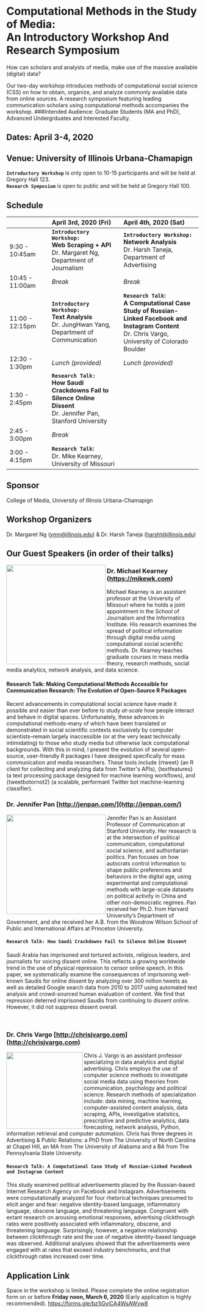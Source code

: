 # Computational Methods in the Study of Media:<br/> An Introductory Workshop And Research Symposium

How can scholars and analysts of media, make use of the massive available (digital) data? 

Our two-day workshop introduces methods of computational social science (CSS) on how to obtain, organize, and analyze commonly available data from online sources. A research symposium featuring leading communication scholars using computational methods accompanies the workshop.
###Intended Audience: Graduate Students (MA and PhD), Advanced Undergrduates and Interested Faculty. 
## Dates: April 3-4, 2020
## Venue: University of Illinois Urbana-Chamapign 
**`Introductory Workshop`** is only open to 10-15 participants and will be held at Gregory Hall 123. <br/> **`Research Symposium`** is open to public and will be held at Gregory Hall 100.


## Schedule

|<img width=250/>| April 3rd, 2020 (Fri)| April 4th, 2020 (Sat)|
| :----------------------- | :-------------| :------------- |
| 9:30 - 10:45am |**`Introductory Workshop:`**<br/> **Web Scraping  + API** <br/> Dr. Margaret Ng, Department of Journalism|**`Introductory Workshop:`**<br/> **Network Analysis**<br/>Dr. Harsh Taneja, Department of Advertising   |
| 10:45 - 11:00am | *Break*  |*Break*  |
| 11:00 - 12:15pm | **`Introductory Workshop:`**<br/> **Text Analysis** <br/>Dr. JungHwan Yang, Department of Communication  |**`Research Talk`:**<br/>**A Computational Case Study of Russian-Linked Facebook and Instagram Content** <br/>Dr. Chris Vargo, University of Colorado Boulder |
| 12:30 - 1:30pm |  *Lunch (provided)*  |*Lunch (provided)* |
| 1:30 - 2:45pm | **`Research Talk:`**<br/> **How Saudi Crackdowns Fail to Silence Online Dissent**<br/> Dr. Jennifer Pan, Stanford University ||
| 2:45 - 3:00pm | *Break* <img width=450/>||
| 3:00 - 4:15pm | **`Research Talk`:**<br/> Dr. Mike Kearney, University of Missouri ||

## Sponsor
College of Media, University of Illinois Urbana-Chamapign 
## Workshop Organizers
Dr. Margaret Ng ([ymn@illinois.edu](mailto:ymn@illinois.edu)) & Dr. Harsh Taneja ([harsht@illinois.edu](mailto:harsht@illinois.edu))

## Our Guest Speakers (in order of their talks)
<img align="left" width="260" src="https://journalism.missouri.edu/wp-content/uploads/2017/08/mike-kearney-2017-600x800.jpg"> 

### Dr. Michael Kearney (https://mikewk.com)
Michael Kearney is an assistant professor at the University of Missouri where he holds a joint appointment in the School of Journalism and the Informatics Institute. His research examines the spread of political information through digital media using computational social scientific methods. Dr. Kearney teaches graduate courses in mass media theory, research methods, social media analytics, network analysis, and data science.

#### Research Talk: Making Computational Methods Accessible for Communication Research: The Evolution of Open-Source R Packages 
Recent advancements in computational social science have made it possible and easier than ever before to study *at-scale* how people interact and behave in digital spaces. Unfortunately, these advances in computational methods–many of which have been translated or demonstrated in social scientific contexts exclusively by computer scientists–remain largely inaccessible (or at the very least technically intimidating) to those who study media but otherwise lack computational backgrounds. With this in mind, I present the evolution of several open-source, user-friendly R packages I have designed specifically for mass communication and media researchers. These tools include {rtweet} (an R client for collecting and analyzing data from Twitter's APIs), {textfeatures} (a text processing package designed for machine learning workflows), and {tweetbotornot2} (a scalable, performant Twitter bot machine-learning classifier).


### Dr. Jennifer Pan [http://jenpan.com/](http://jenpan.com/)

<img align="left" width="260" src="https://comm.stanford.edu/mm/2014/10/JenPan.jpg"> 
Jennifer Pan is an Assistant Professor of Communication at Stanford University. Her research is at the intersection of political communication, computational social science, and authoritarian politics. Pan focuses on how autocrats control information to shape public preferences and behaviors in the digital age, using experimental and computational methods with large-scale datasets on political activity in China and other non-democratic regimes. Pan received her Ph.D. from Harvard University’s Department of Government, and she received her A.B. from the Woodrow Wilson School of Public and International Affairs at Princeton University. 

#### `Research Talk: How Saudi Crackdowns Fail to Silence Online Dissent`

Saudi Arabia has imprisoned and tortured activists, religious leaders, and journalists for voicing dissent online. This reflects a growing worldwide trend in the use of physical repression to censor online speech. In this paper, we systematically examine the consequences of imprisoning well-known Saudis for online dissent by analyzing over 300 million tweets as well as detailed Google search data from 2010 to 2017 using automated text analysis and crowd-sourced human evaluation of content. We find that repression deterred imprisoned Saudis from continuing to dissent online. However, it did not suppress dissent overall.

<br/>

### Dr. Chris Vargo [http://chrisjvargo.com](http://chrisjvargo.com)
<img align="left" width="200" src="http://chrisjvargo.com/wp-content/uploads/2014/11/CU-Headshot.jpg">
Chris J. Vargo is an assistant professor specializing in data analytics and digital advertising. Chris employs the use of computer science methods to investigate social media data using theories from communication, psychology and political science. Research methods of specialization include: data mining, machine learning, computer-assisted content analysis, data scraping, APIs, investigative statistics, prescriptive and predictive analytics, data forecasting, network analysis, Python, information retrieval and computer automation. Chris has three degrees in Advertising & Public Relations: a PhD from The University of North Carolina at Chapel Hill, an MA from The University of Alabama and a BA from The Pennsylvania State University. 

#### `Research Talk: A Computational Case Study of Russian-Linked Facebook and Instagram Content`

This study examined political advertisements placed by the Russian-based Internet Research Agency on Facebook and Instagram. Advertisements were computationally analyzed for four rhetorical techniques presumed to elicit anger and fear: negative identity-based language, inflammatory language, obscene language, and threatening language. Congruent with extant research on arousing emotional responses, advertising clickthrough rates were positively associated with inflammatory, obscene, and threatening language. Surprisingly, however, a negative relationship between clickthrough rate and the use of negative identity-based language was observed. Additional analyses showed that the advertisements were engaged with at rates that exceed industry benchmarks, and that clickthrough rates increased over time. 

## Application Link
Space in the workshop is limited. Please complete the online registration form on or before **Friday noon, March 6, 2020** (Early application is highly recommended).
https://forms.gle/bz1iGviCA4WsAWyw8

